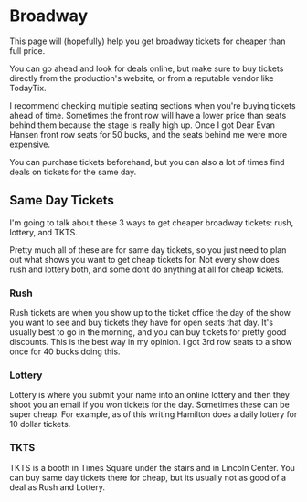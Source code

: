 # Broadway

This page will (hopefully) help you get broadway tickets for cheaper than full price. 

You can go ahead and look for deals online, but make sure to buy tickets directly from the production's website,
or from a reputable vendor like TodayTix. 

I recommend checking multiple seating sections when you're buying tickets ahead of time. Sometimes the front row
will have a lower price than seats behind them because the stage is really high up. Once I got Dear Evan Hansen 
front row seats for 50 bucks, and the seats behind me were more expensive. 

You can purchase tickets beforehand, but you can also a lot of times find deals on tickets for the same day.

## Same Day Tickets

I'm going to talk about these 3 ways to get cheaper broadway tickets: rush, lottery, and TKTS.

Pretty much all of these are for same day tickets, so you just need to plan out what shows you want to get cheap tickets for. Not every show does rush and lottery both, and some dont do anything at all for cheap tickets.

### Rush

Rush tickets are when you show up to the ticket office the day of the show you want to see and buy tickets 
they have for open seats that day. It's usually best to go in the morning, and you can buy tickets for 
pretty good discounts. This is the best way in my opinion. I got 3rd row seats to a show once for 40 bucks doing this.

### Lottery

Lottery is where you submit your name into an online lottery and then they shoot you an email if you won tickets for the day. Sometimes these can be super cheap. For example, as of this writing Hamilton does a daily lottery for 10 dollar tickets.

### TKTS

TKTS is a booth in Times Square under the stairs and in Lincoln Center. You can buy same day tickets there for cheap, but its usually not as good of a deal as Rush and Lottery.
